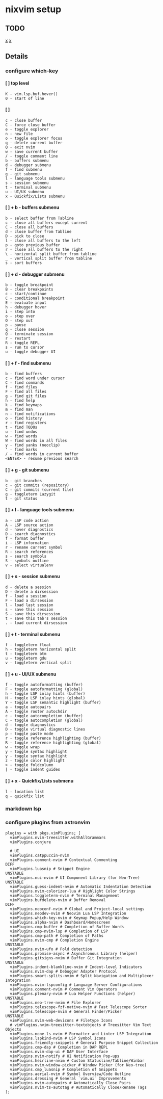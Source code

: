 # nixvim setup

## TODO

[ ](#configure-which-keys)
[x](#markdown-lsp)
[ ](#configure-plugins-from-astronvim)
[x](#configure-telescope)

## Details

### configure which-key

#### [ ] top level

    K - vim.lsp.buf.hover()
    0 - start of line

#### [ ] <leader>

    c - close buffer
    C - force close buffer
    e - toggle explorer
    n - new file
    o - toggle explorer focus
    q - delete current buffer
    Q - exit nvim
    w - save current buffer
    / - toggle comment line
    b - buffers submenu
    d - debugger submenu
    f - find submenu
    g - git submenu
    l - language tools submenu
    s - session submenu
    t - terminal submenu
    u - UI/UX submenu
    x - Quickfix/Lists submenu

#### [ ] <leader> + b - buffers submenu

    b - select buffer from Tabline
    c - close all buffers except current
    C - close all buffers
    d - close buffer from Tabline
    D - pick to close
    l - close all buffers to the left
    p - goto previous buffer
    r - close all buffers to the right
    \ - horizontal split buffer from tabline
    _ - vertical split buffer from tabline
    s - sort buffers

#### [ ] <leader> + d - debugger submenu

    b - toggle breakpoint
    B - clear breakpoints
    c - start/continue
    C - conditional breakpoint
    E - evaluate input
    h - debugger hover
    i - step into
    o - step over
    O - step out
    p - pause
    q - close session
    Q - terminate session
    r - restart
    R - toggle REPL
    s - run to cursor
    u - toggle debugger UI

#### [ ] <leader> + f - find submenu

    b - find buffers
    c - find word under cursor
    C - find commands
    f - find files
    F - find all files
    g - find git files
    h - find help
    k - find keymaps
    m - find man
    n - find notifications
    o - find history
    r - find registers
    t - find TODOs
    u - find undos
    w - find words
    W - find words in all files
    y - find yanks (neoclip)
    ' - find marks
    / - find words in current buffer
    <ENTER> - resume previous search

#### [ ] <leader> + g - git submenu

    b - git branches
    c - git commits (repository)
    C - git commits (current file)
    g - toggleterm Lazygit
    t - git status

#### [ ] <leader> + l - language tools submenu

    a - LSP code action
    A - LSP source action
    d - hover diagnostics
    D - search diagnostics
    f - format buffer
    i - LSP information
    r - rename current symbol
    R - search references
    s - search symbols
    S - symbols outline
    v - select virtualenv

#### [ ] <leader> + s - session submenu

    d - delete a session
    D - delete a dirsession
    f - load a session
    F - load a dirsession
    l - load last session
    s - save this session
    S - save this dirsession
    t - save this tab's session
    . - load current dirsession

#### [ ] <leader> + t - terminal submenu

    f - toggleterm float
    h - toggleterm horizontal split
    t - toggleterm btm
    u - toggleterm gdu
    v - toggleterm vertical split

#### [ ] <leader> + u - UI/UX submenu

    f - toggle autoformatting (buffer)
    F - toggle autoformatting (global)
    h - toggle LSP inlay hints (buffer)
    H - toggle LSP inlay hints (global)
    Y - toggle LSP semantic highlight (buffer)
    a - toggle autopairs
    A - toggle rooter autochdir
    c - toggle autocompletion (buffer)
    C - toggle autocompletion (global)
    d - toggle diagnostics
    D - toggle virtual diagnostic lines
    p - toggle paste mode
    r - toggle reference highlighting (buffer)
    R - toggle reference highlighting (global)
    w - toggle wrap
    y - toggle syntax highlight
    y - toggle syntax highlight
    z - toggle color highlight
    > - toggle foldcolumn
    | - toggle indent guides

#### [ ] <leader> + x - Quickfix/Lists submenu

    l - location list
    q - quickfix list

### markdown lsp

### configure plugins from astronvim

```
plugins = with pkgs.vimPlugins; [
  vimPlugins.nvim-treesitter.withAllGrammars
  vimPlugins.conjure

  # UI
  vimPlugins.catppuccin-nvim
  vimPlugins.comment-nvim # Contextual Commenting                                    DIFF
  vimPlugins.luasnip # Snippet Engine                                                UNSTABLE
  vimPlugins.nui-nvim # UI Component Library (for Neo-Tree)                          UNSTABLE
  vimPlugins.guess-indent-nvim # Automatic Indentation Detection
  vimPlugins.nvim-colorizer-lua # Highlight Color Strings
  vimPlugins.toggleterm-nvim # Terminal Management
  vimPlugins.bufdelete-nvim # Buffer Removal                                         DIFF
  vimPlugins.neoconf-nvim # Global and Project-local settings
  vimPlugins.neodev-nvim # Neovim Lua LSP Integration
  vimPlugins.which-key-nvim # Keymap Popup/Help Window
  vimPlugins.alpha-nvim # Dashboard/Homescreen
  vimPlugins.cmp-buffer # Completion of Buffer Words
  vimPlugins.cmp-nvim-lsp # Completion of LSP
  vimPlugins.cmp-path # Completion of Paths
  vimPlugins.nvim-cmp # Completion Engine                                            UNSTABLE
  vimPlugins.nvim-ufo # Fold detection
  vimPlugins.promise-async # Asynchronous Library (helper)
  vimPlugins.gitsigns-nvim # Buffer Git Integration                                  UNSTABLE
  vimPlugins.indent-blankline-nvim # Indent-level Indicators
  vimPlugins.nvim-dap # Debugger Adapter Protocol
  vimPlugins.smart-splits-nvim # Split Navigation and Multiplexer Integration
  vimPlugins.nvim-lspconfig # Language Server Configurations
  vimPlugins.comment-nvim # Comment Vim Operators
  vimPlugins.plenary-nvim # Lua Helper Functions (helper)                            UNSTABLE
  vimPlugins.neo-tree-nvim # File Explorer
  vimPlugins.telescope-fzf-native-nvim # Fast Telescope Sorter
  vimPlugins.telescope-nvim # General Finder/Picker                                  UNSTABLE
  vimPlugins.nvim-web-devicons # Filetype Icons
  # vimPlugins.nvim-treesitter-textobjects # Treesitter Vim Text Objects
  vimPlugins.none-ls-nvim # Formatter and Linter LSP Integration
  vimPlugins.lspkind-nvim # LSP Symbol Icons
  vimPlugins.friendly-snippets # General Purpose Snippet Collection
  vimPlugins.cmp-dap # Completion in DAP REPL
  vimPlugins.nvim-dap-ui # DAP User Interface
  vimPlugins.nvim-notify # UI Notification Pop-ups
  vimPlugins.heirline-nvim # Custom Statusline/Tabline/Winbar
  vimPlugins.nvim-window-picker # Window Picker (for Neo-tree)
  vimPlugins.cmp_luasnip # Completion of Snippets
  vimPlugins.aerial-nvim # Symbol Overview/Code Outline
  vimPlugins.dressing # General `vim.ui` Improvements
  vimPlugins.nvim-autopairs # Automatically Close Pairs
  vimPlugins.nvim-ts-autotag # Automatically Close/Rename Tags
];
```

